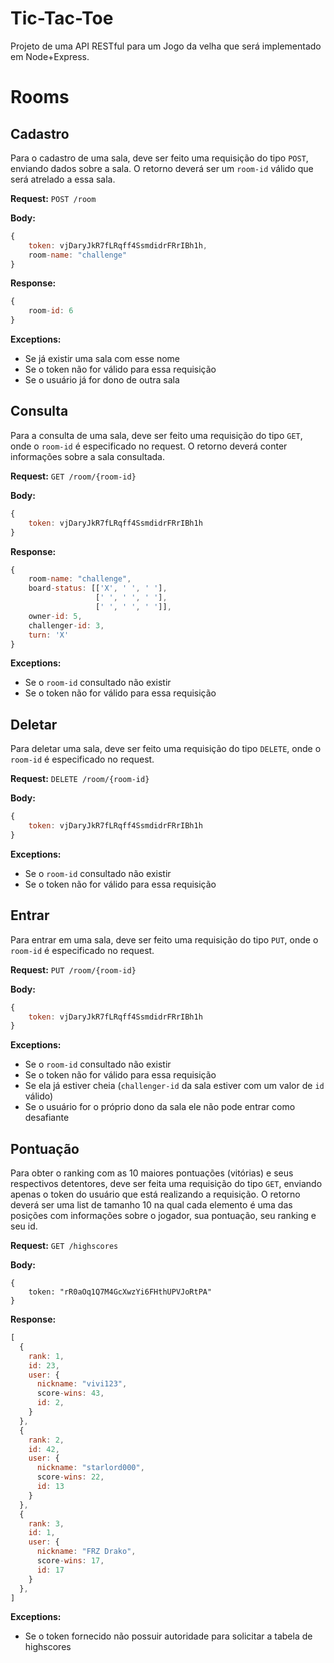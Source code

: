 # Tic-Tac-Toe
Projeto de uma API RESTful para um Jogo da velha que será implementado em Node+Express.

# Rooms

## Cadastro
Para o cadastro de uma sala, deve ser feito uma requisição do tipo `POST`, enviando dados sobre a sala. O retorno deverá ser um `room-id` válido que será atrelado a essa sala.

**Request:** `POST /room`

**Body:**
```javascript
{
    token: vjDaryJkR7fLRqff4SsmdidrFRrIBh1h,
    room-name: "challenge"
}
```

**Response:**
```javascript
{
    room-id: 6
}
```

**Exceptions:**
* Se já existir uma sala com esse nome
* Se o token não for válido para essa requisição
* Se o usuário já for dono de outra sala

## Consulta
Para a consulta de uma sala, deve ser feito uma requisição do tipo `GET`, onde o `room-id` é especificado no request. O retorno deverá conter informações sobre a sala consultada.

**Request:** `GET /room/{room-id}`

**Body:**
```javascript
{
    token: vjDaryJkR7fLRqff4SsmdidrFRrIBh1h
}
```

**Response:**
```javascript
{
    room-name: "challenge",
    board-status: [['X', ' ', ' '], 
                   [' ', ' ', ' '],
                   [' ', ' ', ' ']],
    owner-id: 5,
    challenger-id: 3,
    turn: 'X'
}
```

**Exceptions:**
* Se o `room-id` consultado não existir
* Se o token não for válido para essa requisição

## Deletar
Para deletar uma sala, deve ser feito uma requisição do tipo `DELETE`, onde o `room-id` é especificado no request.

**Request:** `DELETE /room/{room-id}`

**Body:**
```javascript
{
    token: vjDaryJkR7fLRqff4SsmdidrFRrIBh1h
}
```

**Exceptions:**
* Se o `room-id` consultado não existir
* Se o token não for válido para essa requisição

## Entrar
Para entrar em uma sala, deve ser feito uma requisição do tipo `PUT`, onde o `room-id` é especificado no request.

**Request:** `PUT /room/{room-id}`

**Body:**
```javascript
{
    token: vjDaryJkR7fLRqff4SsmdidrFRrIBh1h
}
```

**Exceptions:**
* Se o `room-id` consultado não existir
* Se o token não for válido para essa requisição
* Se ela já estiver cheia (`challenger-id` da sala estiver com um valor de `id` válido)
* Se o usuário for o próprio dono da sala ele não pode entrar como desafiante

## Pontuação
Para obter o ranking com as 10 maiores pontuações (vitórias) e seus respectivos detentores, deve ser feita uma requisição do tipo `GET`, enviando apenas o token do usuário que está realizando a requisição. O retorno deverá ser uma list de tamanho 10 na qual cada elemento é uma das posições com informações sobre o jogador, sua pontuação, seu ranking e seu id.

**Request:** `GET /highscores`

**Body:**
```javacript
{
    token: "rR0aOq1Q7M4GcXwzYi6FHthUPVJoRtPA"
}
```

**Response:**
```javascript
[
  {
    rank: 1,
    id: 23,
    user: {
      nickname: "vivi123",
      score-wins: 43,
      id: 2,
    }
  },
  {
    rank: 2,
    id: 42,
    user: {
      nickname: "starlord000",
      score-wins: 22,
      id: 13
    }
  },
  {
    rank: 3,
    id: 1,
    user: {
      nickname: "FRZ Drako",
      score-wins: 17,
      id: 17
    }
  },
]
```

**Exceptions:**
  * Se o token fornecido não possuir autoridade para solicitar a tabela de highscores
